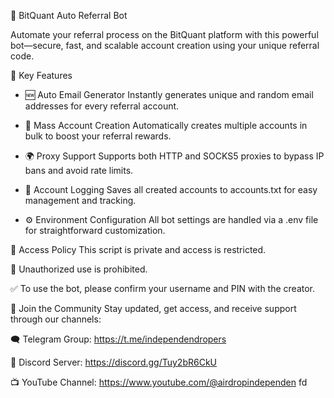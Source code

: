 🚀 BitQuant Auto Referral Bot

Automate your referral process on the BitQuant platform with this powerful bot—secure, fast, and scalable account creation using your unique referral code.

🔧 Key Features
- 🆕 Auto Email Generator
Instantly generates unique and random email addresses for every referral account.

- 🔁 Mass Account Creation
Automatically creates multiple accounts in bulk to boost your referral rewards.

- 🌍 Proxy Support
Supports both HTTP and SOCKS5 proxies to bypass IP bans and avoid rate limits.

- 📑 Account Logging
Saves all created accounts to accounts.txt for easy management and tracking.

- ⚙️ Environment Configuration
All bot settings are handled via a .env file for straightforward customization.

🔐 Access Policy
This script is private and access is restricted.

🚫 Unauthorized use is prohibited.

✅ To use the bot, please confirm your username and PIN with the creator.

📣 Join the Community
Stay updated, get access, and receive support through our channels:

🗨️ Telegram Group: https://t.me/independendropers

💬 Discord Server: https://discord.gg/Tuy2bR6CkU

📺 YouTube Channel: https://www.youtube.com/@airdropindependen
fd

